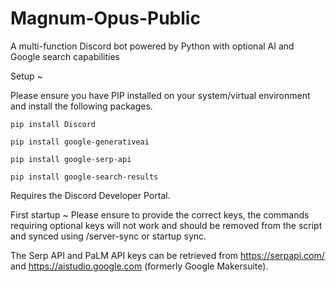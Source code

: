 # Magnum-Opus-Public
A multi-function Discord bot powered by Python with optional AI and Google search capabilities

Setup ~

Please ensure you have PIP installed on your system/virtual environment and install the following packages.

`pip install Discord`

`pip install google-generativeai`

`pip install google-serp-api`

`pip install google-search-results`

Requires the Discord Developer Portal. 

First startup ~ Please ensure to provide the correct keys, the commands requiring optional keys will not work and should be removed from the script and synced using /server-sync or startup sync.

The Serp API and PaLM API keys can be retrieved from https://serpapi.com/ and https://aistudio.google.com (formerly Google Makersuite). 

